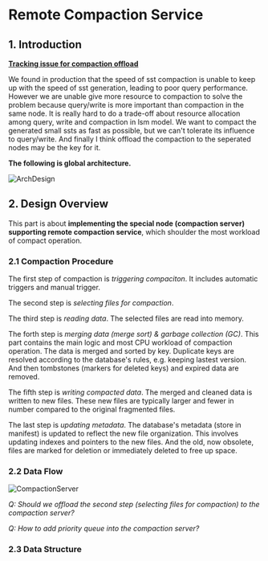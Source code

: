 # Remote Compaction Service

## 1. Introduction

**[Tracking issue for compaction offload](https://github.com/apache/horaedb/issues/1480)**

We found in production that the speed of sst compaction is unable to keep up with the speed of sst generation, leading to poor query performance. However we are unable give more resource to compaction to solve the problem because query/write is more important than compaction in the same node.
It is really hard to do a trade-off about resource allocation among query, write and compaction in lsm model. We want to compact the generated small ssts as fast as possible, but we can't tolerate its influence to query/write. And finally I think offload the compaction to the seperated nodes may be the key for it.

**The following is global architecture.**

![ArchDesign](/home/leslie/Project/contributor/ospp-2024/compaction/imgs/ArchDesign.png)

## 2. Design Overview

This part is about **implementing the special node (compaction server) supporting remote compaction service**, which shoulder the most workload of compact operation.

### 2.1 Compaction Procedure

The first step of compaction is *triggering compaciton*. It includes automatic triggers and manual trigger.

The second step is *selecting files for compaction*.

The third step is *reading data*. The selected files are read into memory.

The forth step is *merging data (merge sort) & garbage collection (GC)*. This part contains the main logic and most CPU workload of compaction operation. The data is merged and sorted by key. Duplicate keys are resolved according to the database's rules, e.g. keeping lastest version. And then tombstones (markers for deleted keys) and expired data are removed.

The fifth step is *writing compacted data*. The merged and cleaned data is written to new files. These new files are typically larger and fewer in number compared to the original fragmented files.

The last step is *updating metadata*. The database's metadata (store in manifest) is updated to reflect the new file organization. This involves updating indexes and pointers to the new files. And the old, now obsolete, files are marked for deletion or immediately deleted to free up space.

### 2.2 Data Flow

![CompactionServer](/home/leslie/Project/contributor/ospp-2024/compaction/imgs/CompactionServer.png)

*Q: Should we offload the second step (selecting files for compaction) to the compaction server?*

*Q: How to add priority queue into the compaction server?*

### 2.3 Data Structure



